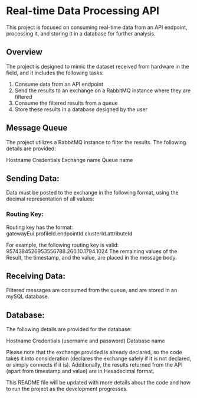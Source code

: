 # Real-time Data Processing API
This project is focused on consuming real-time data from an API endpoint, processing it, and storing it in a database for further analysis.

## Overview
The project is designed to mimic the dataset received from hardware in the field, and it includes the following tasks:

1. Consume data from an API endpoint
2. Send the results to an exchange on a RabbitMQ instance where they are filtered
3. Consume the filtered results from a queue
4. Store these results in a database designed by the user


## Message Queue
The project utilizes a RabbitMQ instance to filter the results. The following details are provided:

Hostname
Credentials
Exchange name
Queue name


## Sending Data:
Data must be posted to the exchange in the following format, using the decimal representation of all values:

### Routing Key:
Routing key has the format: gatewayEui.profileId.endpointId.clusterId.attributeId
  
For example, the following routing key is valid:
9574384526953556788.260.10.1794.1024
The remaining values of the Result, the timestamp, and the value, are placed in the message body.

## Receiving Data:
Filtered messages are consumed from the queue, and are stored in an mySQL database.

## Database:
The following details are provided for the database:

Hostname
Credentials (username and password)
Database name
  
Please note that the exchange provided is already declared, so the code takes it into consideration (declares the exchange safely if it is not declared, or simply connects if it is). Additionally, the results returned from the API (apart from timestamp and value) are in Hexadecimal format.

This README file will be updated with more details about the code and how to run the project as the development progresses.
